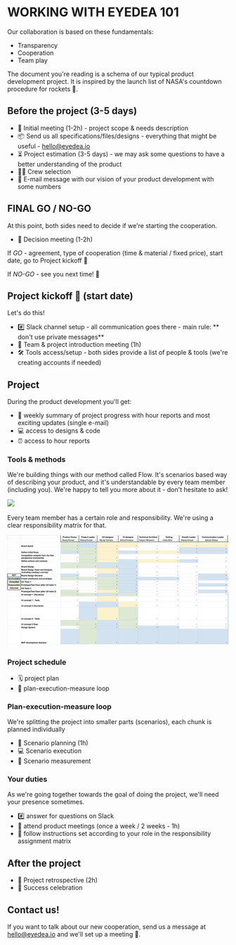 # WORKING WITH EYEDEA 101 

Our collaboration is based on these fundamentals: 

- Transparency
- Cooperation
- Team play

The document you're reading is a schema of our typical product development project. It is inspired by the launch list of NASA's countdown procedure for rockets 🚀.

## Before the project (3-5 days)

- 📅  Initial meeting (1-2h) - project scope & needs description
- 📦  Send us all specifications/files/designs - everything that might be useful - hello@eyedea.io
- ⏳  Project estimation (3-5 days) -  we may ask some questions to have a better understanding of the product
- 🧑‍🚀  Crew selection 
- 📩  E-mail message with our vision of your product development with some numbers 


## FINAL GO / NO-GO

At this point, both sides need to decide if we're starting the cooperation. 

- 📅  Decision meeting (1-2h)

If *GO* - agreement, type of cooperation (time & material / fixed price), start date, go to Project kickoff 🚀

If *NO-GO* - see you next time! 👋


## Project kickoff 🚀 (start date)

Let's do this!

- #️⃣  Slack channel setup - all communication goes there - main rule: ** don't use private messages** 
- 📅  Team & project introduction meeting (1h)
- 🛠  Tools access/setup - both sides provide a list of people & tools (we're creating accounts if needed)


## Project 

During the product development you'll get: 

- 📩  weekly summary of project progress with hour reports and most exciting updates (single e-mail)
- 💻  access to designs & code
- ⏰  access to hour reports

### Tools & methods

We're building things with our method called Flow. It's scenarios based way of describing your product, and it's understandable by every team member (including you). We're happy to tell you more about it - don't hesitate to ask!

![](https://flowplatform.io/figma-flow/static/example2-677cad21bb816415e9159814edff74af.png)

Every team member has a certain role and responsibility. We're using a clear responsibility matrix for that.

![](./matrix.png)


### Project schedule

- 🗓  project plan
- 🔁  plan-execution-measure loop


### Plan-execution-measure loop

We're splitting the project into smaller parts (scenarios), each chunk is planned individually

- 📅  Scenario planning (1h)
- 💻  Scenario execution 
- 🔎  Scenario measurement


### Your duties

As we're going together towards the goal of doing the project, we'll need your presence sometimes.

- #️⃣  answer for questions on Slack
- 📅  attend product meetings (once a week / 2 weeks - 1h)
- 🙋‍  follow instructions set according to your role in the responsibility assignment matrix

## After the project

- 📅  Project retrospective (2h)
- 🍻  Success celebration 


## Contact us!

If you want to talk about our new cooperation, send us a message at hello@eyedea.io and we'll set up a meeting 🚀.
